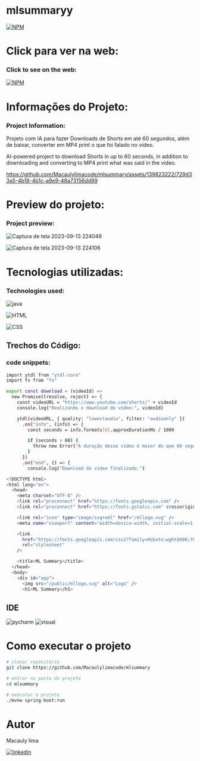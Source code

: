 # mlsummaryy

[![NPM](https://img.shields.io/npm/l/react)](https://github.com/Macaulylimacode/mlsummaryy/blob/main/LICENSE) 

# Click para ver na web:
### Click to see on the web:
[![NPM](https://img.shields.io/badge/mlsummaryy-000000?style=for-the-badge&logo=About.me&logoColor=white)](https://grand-kitsune-a7cb3a.netlify.app/)

# Informações do Projeto:
### Project Information:

Projeto com IA para fazer Downloads de Shorts em até 60 segundos, além de baixar, converter em MP4 
print o que foi falado no vídeo.


AI-powered project to download Shorts in up to 60 seconds, in addition to downloading and converting to MP4
print what was said in the video.


https://github.com/Macaulylimacode/mlsummary/assets/139823222/729d33a5-4b18-4b1c-a9e9-48a73156dd99


# Preview do projeto:
### Project preview:

![Captura de tela 2023-09-13 224049](https://github.com/Macaulylimacode/mlsummary/assets/139823222/09d6b7c6-4a49-490e-8e91-3560c4017df2)

![Captura de tela 2023-09-13 224106](https://github.com/Macaulylimacode/mlsummary/assets/139823222/cfdc8993-4a24-4317-b401-747d21332341)




# Tecnologias utilizadas:
### Technologies used:

![java](https://img.shields.io/badge/JavaScript-F7DF1E?style=for-the-badge&logo=javascript&logoColor=black)

![HTML](https://img.shields.io/badge/HTML-239120?style=for-the-badge&logo=html5&logoColor=white)

![CSS](https://img.shields.io/badge/CSS-239120?&style=for-the-badge&logo=css3&logoColor=white)

## Trechos do Código:
### code snippets:

```bash
import ytdl from "ytdl-core"
import fs from "fs"

export const download = (videoId) =>
  new Promise((resolve, reject) => {
    const videoURL = "https://www.youtube.com/shorts/" + videoId
    console.log("Realizando o download do vídeo:", videoId)

    ytdl(videoURL, { quality: "lowestaudio", filter: "audioonly" })
      .on("info", (info) => {
        const seconds = info.formats[0].approxDurationMs / 1000

        if (seconds > 60) {
          throw new Error("A duração desse vídeo é maior do que 60 segundos.")
        }
      })
      .on("end", () => {
        console.log("Download do vídeo finalizado.")
```

```bash
<!DOCTYPE html>
<html lang="en">
  <head>
    <meta charset="UTF-8" />
    <link rel="preconnect" href="https://fonts.googleapis.com" />
    <link rel="preconnect" href="https://fonts.gstatic.com" crossorigin />

    <link rel="icon" type="image/svg+xml" href="/mllogo.svg" />
    <meta name="viewport" content="width=device-width, initial-scale=1.0" />

    <link
      href="https://fonts.googleapis.com/css2?family=Roboto:wght@400;700&display=swap"
      rel="stylesheet"
    />

    <title>ML Summary</title>
  </head>
  <body>
    <div id="app">
      <img src="/public/mllogo.svg" alt="Logo" />
      <h1>ML Summary</h1>
```

## IDE

![pycharm](https://img.shields.io/badge/PyCharm-000000.svg?&style=for-the-badge&logo=PyCharm&logoColor=white)
![visual](https://img.shields.io/badge/Visual_Studio-5C2D91?style=for-the-badge&logo=visual%20studio&logoColor=white)

# Como executar o projeto

```bash
# clonar repositório
git clone https://github.com/Macaulylimacode/mlsummary

# entrar na pasta do projeto
cd mlsummary

# executar o projeto
./mvnw spring-boot:run
```

# Autor

Macauly lima

[![linkedIn](https://img.shields.io/badge/LinkedIn-0077B5?style=for-the-badge&logo=linkedin&logoColor=white)](https://www.linkedin.com/in/macauly-lima-75984a269)
